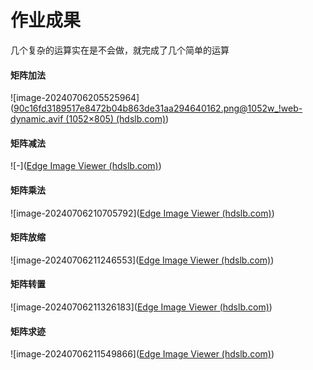 # 作业成果

几个复杂的运算实在是不会做，就完成了几个简单的运算

#### 矩阵加法

![image-20240706205525964]([90c16fd3189517e8472b04b863de31aa294640162.png@1052w_!web-dynamic.avif (1052×805) (hdslb.com)](https://i0.hdslb.com/bfs/new_dyn/90c16fd3189517e8472b04b863de31aa294640162.png@1052w_!web-dynamic.avif))

#### 矩阵减法

![-]([Edge Image Viewer (hdslb.com)](https://i0.hdslb.com/bfs/new_dyn/120a5efc7b677b913b127f3d07f9d784294640162.png@1052w_!web-dynamic.avif))

#### 矩阵乘法

![image-20240706210705792]([Edge Image Viewer (hdslb.com)](https://i0.hdslb.com/bfs/new_dyn/120a5efc7b677b913b127f3d07f9d784294640162.png@1052w_!web-dynamic.avif))

#### 矩阵放缩

![image-20240706211246553]([Edge Image Viewer (hdslb.com)](https://i0.hdslb.com/bfs/new_dyn/f9ef147f19969fccad1a00ce9cdac408294640162.png@1052w_!web-dynamic.avif))

#### 矩阵转置

![image-20240706211326183]([Edge Image Viewer (hdslb.com)](https://i0.hdslb.com/bfs/new_dyn/c0f56bd4f9d844fd35d44b03e46d1e5c294640162.png@1052w_!web-dynamic.avif))

#### 矩阵求迹

![image-20240706211549866]([Edge Image Viewer (hdslb.com)](https://i0.hdslb.com/bfs/new_dyn/2714b42b05cc23af12e4fd08cbca7c82294640162.png@1052w_!web-dynamic.avif))